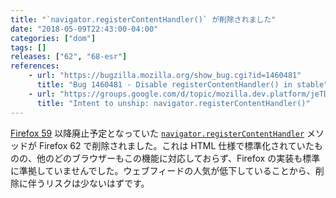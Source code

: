 ```yaml
---
title: "`navigator.registerContentHandler()` が削除されました"
date: "2018-05-09T22:43:00-04:00"
categories: ["dom"]
tags: []
releases: ["62", "68-esr"]
references:
    - url: "https://bugzilla.mozilla.org/show_bug.cgi?id=1460481"
      title: "Bug 1460481 - Disable registerContentHandler() in stable"
    - url: "https://groups.google.com/d/topic/mozilla.dev.platform/jeTDLz38_RE/discussion"
      title: "Intent to unship: navigator.registerContentHandler()"
---
```

[Firefox 59](https://www.fxsitecompat.dev/ja/docs/2018/navigator-registercontenthandler-has-been-deprecated/) 以降廃止予定となっていた [`navigator.registerContentHandler`](https://developer.mozilla.org/docs/Web/API/Navigator/registerContentHandler) メソッドが Firefox 62 で削除されました。これは HTML 仕様で標準化されていたものの、他のどのブラウザーもこの機能に対応しておらず、Firefox の実装も標準に準拠していませんでした。ウェブフィードの人気が低下していることから、削除に伴うリスクは少ないはずです。
